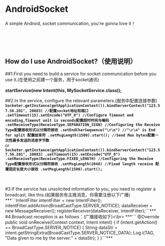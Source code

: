 # AndroidSocket
A simple Android, socket communication, you're gonna love it！<br><br><br><br><br>


How do I use AndroidSocket?（使用说明）<br>
-----
##1.First you need to build a service for socket communication before you use it.(在使用之前建一个服务，用于socket通讯)<br>
    <br>**startService(new Intent(this, MySocketService.class));**<br>


##2.In the service, configure the relevant parameters.(服务中配置连接参数)<br>
    **```Socketer.getInstance(getApplicationContext()).bindServerContect("123.57.56.201", 20083) //配置socket地址和端口
                .setTimeout(15).setEncode("UTF_8") //Configure Timeout and encoding,Timeout unit is seconds配置超时时间与编码
                .setReceiveType(ReceiveType.SEPARATION_SIGN) //Configuring the Receive Type配置接收形式以分隔符接收
                .setEndCharSequence("\r\n") //"\r\n" is End for split 配置结束符
                .setMsgLength(1500).start(); //Send Max bytes配置一次性最多发送的消息字节数```**
     <br>or<br>
     **```Socketer.getInstance(getApplicationContext()).bindServerContect("123.57.56.201", 20083)
                .setTimeout(15).setEncode("UTF_8")
                .setReceiveType(ReceiveType.FIXED_LENGTH) //Configuring the Receive Type配置接收形式以分隔符接收
                .setMsgLength(2048) //Fixed length receive 配置固定长度大小接收
                .setMsgLength(1500).start();```**

</br>
<br>
#3.If the service has unsolicited information to you, you need to register a broadcast, like this:(如果服务有主推消息，你需要注册以下广播)</br>
***```IntentFilter intentFilter = new IntentFilter();
           intentFilter.addAction(BroadCastType.SERVER_NOTICE);
           dataReceiver = new MessageReceiver();
           registerReceiver(dataReceiver, intentFilter);```***
<br>
#4.Broadcast reception is as follows：(广播接收如下)<\br>
***``` @Override
              public void onReceive(Context context, Intent intent) {
                  if (intent.getAction() == BroadCastType.SERVER_NOTICE) {
                      String dataStr = intent.getStringExtra(BroadCastType.SERVER_NOTICE_DATA);
                      Log.i(TAG, "Data given to me by the server:" + dataStr);
                  }
              }```***</br>
